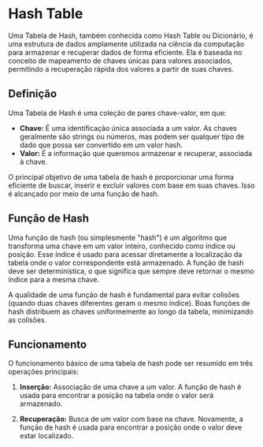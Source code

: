 # Hash Table

Uma Tabela de Hash, também conhecida como Hash Table ou Dicionário, é uma estrutura de dados amplamente utilizada na ciência da computação para armazenar e recuperar dados de forma eficiente. Ela é baseada no conceito de mapeamento de chaves únicas para valores associados, permitindo a recuperação rápida dos valores a partir de suas chaves.

## Definição

Uma Tabela de Hash é uma coleção de pares chave-valor, em que:

- **Chave:** É uma identificação única associada a um valor. As chaves geralmente são strings ou números, mas podem ser qualquer tipo de dado que possa ser convertido em um valor hash.
- **Valor:** É a informação que queremos armazenar e recuperar, associada à chave.

O principal objetivo de uma tabela de hash é proporcionar uma forma eficiente de buscar, inserir e excluir valores com base em suas chaves. Isso é alcançado por meio de uma função de hash.

## Função de Hash

Uma função de hash (ou simplesmente "hash") é um algoritmo que transforma uma chave em um valor inteiro, conhecido como índice ou posição. Esse índice é usado para acessar diretamente a localização da tabela onde o valor correspondente está armazenado. A função de hash deve ser determinística, o que significa que sempre deve retornar o mesmo índice para a mesma chave.

A qualidade de uma função de hash é fundamental para evitar colisões (quando duas chaves diferentes geram o mesmo índice). Boas funções de hash distribuem as chaves uniformemente ao longo da tabela, minimizando as colisões.

## Funcionamento

O funcionamento básico de uma tabela de hash pode ser resumido em três operações principais:

1. **Inserção:** Associação de uma chave a um valor. A função de hash é usada para encontrar a posição na tabela onde o valor será armazenado.

2. **Recuperação:** Busca de um valor com base na chave. Novamente, a função de hash é usada para encontrar a posição onde o valor deve estar localizado.
